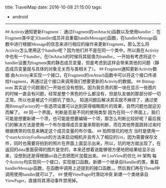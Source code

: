 title: TravelMap
date: 2016-10-08 21:15:00
tags:
- android
 
---

<font style="font-family:微软雅黑">
## Activity通知更新Fragment：
通过Fragment的onAttach()函数以及使用handler：  
在Fragment类中定义handler成员并且重载handleMessage()函数，在handlerMessage函数中进行根据Message的信息来进行相应的操作来更新Fragment，那么怎么将Activity怎么使用这个handler呢？因为他们并不是在同一个类中，所以我在Activity中也有一个handler，在OnAttach的时候将其赋值为handler，一开始有考虑将这个handler设置为fragment类的静态成员变量，但是考虑到这样会带来其他的问题（静态成员变量就与具体的对象无关而与类相关了）。
## Fragment通知更新Activity数据
由Activity来实现一个接口，在Fragment的onAttach函数中可以将这个接口传递给Fragment，再通过这个接口来调用我们想要更新的Activity的数据。
## Bitmap oom
其实这个问题我们一开始也没有想到。因为我负责的那一块在显示一些图片的时候一直会有问题，经常是整个黑色的什么都没有，但是队友做的那部分却一切正常。所以也是被这个问题坑了很久。
知道问题后解决其实就不麻烦了，通过使用BitmapFactory的一些选项设置可以达到获得缩略图片的效果，自然问题也就迎刃而解了。
## 同一个界面，判断是否是不同的使用类型
因为在同一个界面上，我们可能是想要新建一个项，也可能是想要编辑一个项，那怎么判断比较好呢？最后我们的解决方法是使用一个布尔值得成员变量来帮助判断，而在其他界面跳转过来时根据携带的信息来确定这个成员变量的布尔值。
## 拍照很坑的地方
当时是使用一个startActivityForResult的方法来启动相机并且传入了相应的Uri，因为需要保存文件，同时也需要将拍到的照片在界面上面显示出来，所以，坑的地方就出现了，在返回的data里面获得的图片是空的，本来还想着说能够很方便地把结果给显示出来，没想到还是得根据uri自己去把图片加载出来。
## ListView的优化
## 架构
每个Activity均实现同一个接口，实现接口函数。新建一个继承自Handler的类，重载handlerMessage函数，在函数中调用上述提到的接口函数，。然后我们再在Thread中调用使用handler就可以了。
## 使用ViewPager时滑动冲突
新建一个类继承自ViewPager，直接将其滑动事件禁用掉。